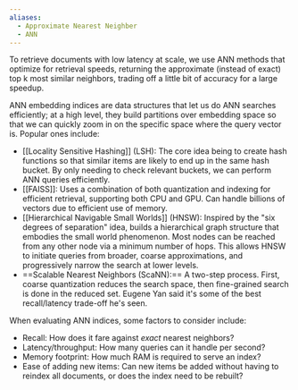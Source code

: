 ```yaml
---
aliases:
  - Approximate Nearest Neighber
  - ANN
---
```

To retrieve documents with low latency at scale, we use ANN methods that optimize for retrieval speeds, returning the approximate (instead of exact) top k most similar neighbors, trading off a little bit of accuracy for a large speedup.

ANN embedding indices are data structures that let us do ANN searches efficiently; at a high level, they build partitions over embedding space so that we can quickly zoom in on the specific space where the query vector is. Popular ones include:
- [[Locality Sensitive Hashing]] (LSH): The core idea being to create hash functions so that similar items are likely to end up in the same hash bucket. By only needing to check relevant buckets, we can perform ANN queries efficiently.
- [[FAISS]]: Uses a combination of both quantization and indexing for efficient retrieval, supporting both CPU and GPU. Can handle billions of vectors due to efficient use of memory.
- [[Hierarchical Navigable Small Worlds]] (HNSW): Inspired by the "six degrees of separation" idea, builds a hierarchical graph structure that embodies the small world phenomenon. Most nodes can be reached from any other node via a minimum number of hops. This allows HNSW to initiate queries from broader, coarse approximations, and progressively narrow the search at lower levels.
- ==Scalable Nearest Neighbors (ScaNN):== A two-step process. First, coarse quantization reduces the search space, then fine-grained search is done in the reduced set. Eugene Yan said it's some of the best recall/latency trade-off he's seen.

When evaluating ANN indices, some factors to consider include:
- Recall: How does it fare against *exact* nearest neighbors?
- Latency/throughput: How many queries can it handle per second?
- Memory footprint: How much RAM is required to serve an index?
- Ease of adding new items: Can new items be added without having to reindex all documents, or does the index need to be rebuilt?

